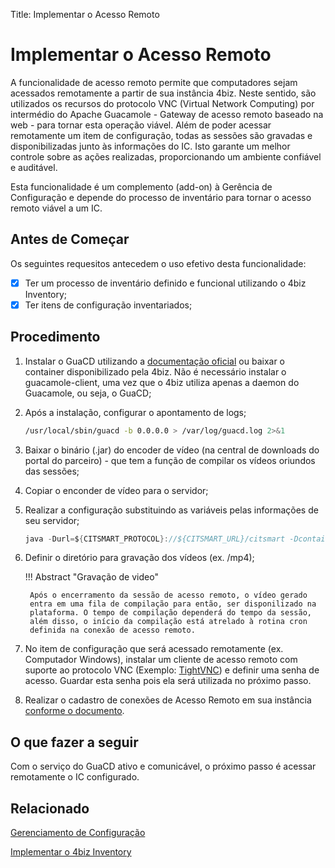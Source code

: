 Title: Implementar o Acesso Remoto

# Implementar o Acesso Remoto

A funcionalidade de acesso remoto permite que computadores sejam acessados remotamente a partir de sua instância 4biz. Neste sentido, são utilizados os recursos do protocolo VNC (Virtual Network Computing) por intermédio do Apache Guacamole - Gateway de acesso remoto baseado na web - para tornar esta operação viável. Além de poder acessar remotamente um item de configuração, todas as sessões são gravadas e disponibilizadas junto às informações do IC. Isto garante um melhor controle sobre as ações realizadas, proporcionando um ambiente confiável e auditável.

Esta funcionalidade é um complemento (add-on) à Gerência de Configuração e depende do processo de inventário para tornar o acesso remoto viável a um IC.


## Antes de Começar

Os seguintes requesitos antecedem o uso efetivo desta funcionalidade:

* [x] Ter um processo de inventário definido e funcional utilizando o 4biz Inventory;
* [x] Ter itens de configuração inventariados;

## Procedimento

1. Instalar o GuaCD utilizando a [documentação oficial][1] ou baixar o container disponibilizado pela 4biz. Não é necessário 
instalar o guacamole-client, uma vez que o 4biz utiliza apenas a daemon do Guacamole, ou seja, o GuaCD;

2. Após a instalação, configurar o apontamento de logs;
    
    ```sh
    /usr/local/sbin/guacd -b 0.0.0.0 > /var/log/guacd.log 2>&1
    ```

3. Baixar o binário (.jar) do encoder de vídeo (na central de downloads do portal do parceiro) - que tem a função de compilar os vídeos oriundos das sessões;

4. Copiar o enconder de vídeo para o servidor;

5. Realizar a configuração substituindo as variáveis pelas informações de seu servidor;
    
    ```java
    java -Durl=${CITSMART_PROTOCOL}://${CITSMART_URL}/citsmart -DcontainerIdentifier=${CITSMARTGUACD_ID} -DuserName=citsmart.local\\${CITSMART_LOGIN} -Dpassword=${CITSMART_PASSWORD} -jar /citsmart-guacd-encoder.jar &
    ```
    
6. Definir o diretório para gravação dos vídeos (ex. /mp4);
    
    !!! Abstract "Gravação de video"
    
        Após o encerramento da sessão de acesso remoto, o vídeo gerado 
        entra em uma fila de compilação para então, ser disponilizado na 
        plataforma. O tempo de compilação dependerá do tempo da sessão, 
        além disso, o início da compilação está atrelado à rotina cron 
        definida na conexão de acesso remoto.
        
7. No item de configuração que será acessado remotamente (ex. Computador Windows), instalar um cliente de acesso remoto com suporte ao 
protocolo VNC (Exemplo: [TightVNC][3]) e definir uma senha de acesso. Guardar esta senha pois ela será utilizada no próximo passo.
    
8. Realizar o cadastro de conexões de Acesso Remoto em sua instância [conforme o documento][4].


## O que fazer a seguir

Com o serviço do GuaCD ativo e comunicável, o próximo passo é acessar remotamente o IC configurado.

## Relacionado

[Gerenciamento de Configuração][5]

[Implementar o 4biz Inventory][6]

[1]:https://guacamole.apache.org/doc/gug/installing-guacamole.html
[3]:https://www.tightvnc.com/
[4]:/pt-br/4biz-helium/processes/configuration/configuration/configure-remote-access.html
[5]:/pt-br/4biz-helium/processes/configuration/overview.html
[6]:https://docs.citsmart.com/pt-br/4biz-helium/additional-features/add-ons/inventory.html

